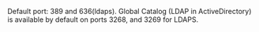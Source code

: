 Default port: 389 and 636(ldaps). Global Catalog (LDAP in ActiveDirectory) is available by default on ports 3268, and 3269 for LDAPS.

